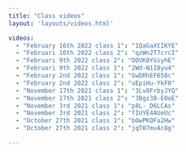```yaml
---
title: "Class videos"
layout: 'layouts/videos.html'

videos:
  - "February 16th 2022 class 1": "1QaGaXtIKYE"
  - "Februari 16th 2022 class 2": "qzWn2T7crcI"
  - "Februari 9th 2022 class 2": "OOVK0YGsyhE"
  - "Februari 9th 2022 class 1": "2Wd-N1I8yu4"
  - "February 2nd 2022 class 1": "GwDRhEF658c"
  - "February 2nd 2022 class 2": "uEpiHu-YkF0"
  - "November 17th 2021 class 1": "3Lv0FrbyJYQ"
  - "November 17th 2021 class 2": "3Bgz38-E0oE"
  - "November 3rd 2021 class 1": "p8L-_D6LCAs"
  - "November 3rd 2021 class 2": "fIUYE4AUeUc"
  - "October 27th 2021 class 1": "bOwPKQFa2Hw"
  - "October 27th 2021 class 2": "jqT07mvAc8g"

---
```

